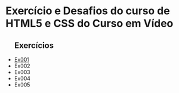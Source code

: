 # Exercício e Desafios do curso de HTML5 e CSS do Curso em Vídeo
<ul>
<h2>Exercícios</h2>
<li><a href="https://neyaraujo.github.io/html-css/exercicios/ex001">Ex001</a></li>
<li>Ex002</li>
<li>Ex003</li>
<li>Ex004</li>
<li>Ex005</li>
</ul>
